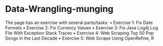 # Data-Wrangling-munging


The page has an exercise with several parts/tasks:
• Exercise 1: Fix Date Formats
• Exercise 2: Fix Currency Values
• Exercise 3: Fix Java Log4j Log File With Exception Stack Traces
• Exercise 4: Web Scraping Top 50 Pop Songs in the Last Decade
• Exercise 5: Web Scrape Using OpenRefine, R
